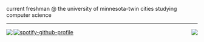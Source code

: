 <p>
current freshman @ the university of minnesota-twin cities studying computer science
</p>
<hr />

<a>
  <img align="left" src="https://github-readme-stats.vercel.app/api/top-langs/?username=ca-lee-b&langs_count=6&hide_border=true&layout=compact&theme=github_dark" />
    <img align="right" src="https://github-readme-stats.vercel.app/api?username=ca-lee-b&show_icons=true&theme=github_dark&hide_border=true" />
 </a>

[![spotify-github-profile](https://spotify-github-profile.vercel.app/api/view?uid=notcalb&cover_image=true&theme=novatorem&show_offline=false&background_color=121212&interchange=false&bar_color=3361cc&bar_color_cover=false)](https://github.com/kittinan/spotify-github-profile)
